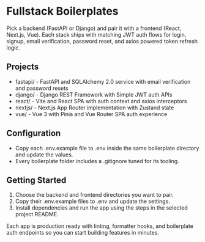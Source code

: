 Fullstack Boilerplates
======================

Pick a backend (FastAPI or Django) and pair it with a frontend (React, Next.js, Vue). Each stack ships with matching JWT auth flows for login, signup, email verification, password reset, and axios powered token refresh logic.

Projects
--------
- fastapi/ - FastAPI and SQLAlchemy 2.0 service with email verification and password resets
- django/ - Django REST Framework with Simple JWT auth APIs
- react/ - Vite and React SPA with auth context and axios interceptors
- nextjs/ - Next.js App Router implementation with Zustand state
- vue/ - Vue 3 with Pinia and Vue Router SPA auth experience

Configuration
-------------
- Copy each .env.example file to .env inside the same boilerplate directory and update the values.
- Every boilerplate folder includes a .gitignore tuned for its tooling.

Getting Started
---------------
1. Choose the backend and frontend directories you want to pair.
2. Copy their .env.example files to .env and update the settings.
3. Install dependencies and run the app using the steps in the selected project README.

Each app is production ready with linting, formatter hooks, and boilerplate auth endpoints so you can start building features in minutes.
